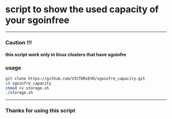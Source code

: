 # script to show the used capacity of your sgoinfree
---
### Caution !!!
#### this script work only in linux clusters that have sgoinfre


### usage
```bash
git clone https://github.com/VICTORxEVO/sgoinfre_capacity.git
cd sgoinfre_capacity
chmod +x storage.sh
./storage.sh
```
---
### Thanks for using this script
